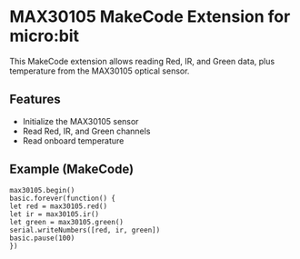 # MAX30105 MakeCode Extension for micro:bit


This MakeCode extension allows reading Red, IR, and Green data, plus temperature from the MAX30105 optical sensor.


## Features
- Initialize the MAX30105 sensor
- Read Red, IR, and Green channels
- Read onboard temperature


## Example (MakeCode)
```blocks
max30105.begin()
basic.forever(function() {
let red = max30105.red()
let ir = max30105.ir()
let green = max30105.green()
serial.writeNumbers([red, ir, green])
basic.pause(100)
})
